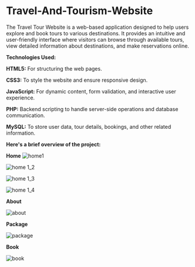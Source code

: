 # Travel-And-Tourism-Website
The Travel Tour Website is a web-based application designed to help users explore and book tours to various destinations. It provides an intuitive and user-friendly interface where visitors can browse through available tours, view detailed information about destinations, and make reservations online.

**Technologies Used:**

**HTML5:** For structuring the web pages.

**CSS3:** To style the website and ensure responsive design.

**JavaScript:** For dynamic content, form validation, and interactive user experience.

**PHP:** Backend scripting to handle server-side operations and database communication.

**MySQL:** To store user data, tour details, bookings, and other related information.

**Here's a brief overview of the project:**

**Home**
![home1](https://github.com/user-attachments/assets/c79d81a5-1e44-4177-9382-7012a28551c7)

![home 1_2](https://github.com/user-attachments/assets/ac30f34a-6691-46e8-93a9-fd5ed0470ab9)

![home 1_3](https://github.com/user-attachments/assets/da62a463-fdcc-4df6-b770-919d9186f347)

![home 1_4](https://github.com/user-attachments/assets/2a69d8b4-079c-4a8f-86cd-2837014b3c44)


**About**

![about](https://github.com/user-attachments/assets/96f75f22-f1ce-4585-a42b-ef435df7bc97)

**Package**

![package](https://github.com/user-attachments/assets/7f2d8713-7525-4bca-9b5e-d3c679395f36)

**Book**

![book](https://github.com/user-attachments/assets/96b45e3a-2b20-4edf-b24f-e4f501f46fc0)




